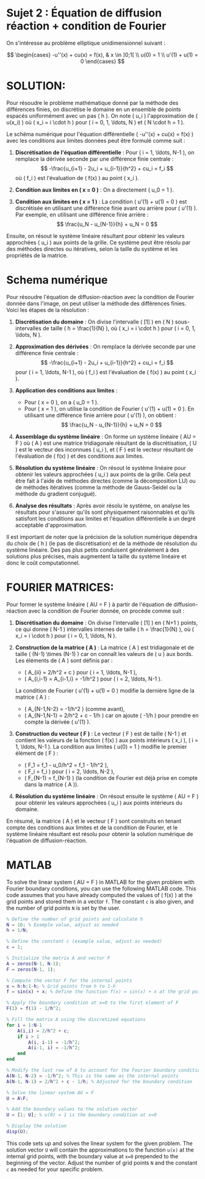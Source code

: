 # Sujet 2 : Équation de diffusion réaction + condition de Fourier

On s'intéresse au problème elliptique unidimensionnel suivant :

$$
\begin{cases}
-u''(x) + cu(x) = f(x), & x \in ]0;1[ \\
u(0) = 1 \\
u'(1) + u(1) = 0
\end{cases}
$$

# SOLUTION:

Pour résoudre le problème mathématique donné par la méthode des différences finies, on discrétise le domaine en un ensemble de points espacés uniformément avec un pas \( h \). On note \( u_i \) l'approximation de \( u(x_i) \) où \( x_i = i \cdot h \) pour \( i = 0, 1, \ldots, N \) et \( N \cdot h = 1 \).

Le schéma numérique pour l'équation différentielle \( -u''(x) + cu(x) = f(x) \) avec les conditions aux limites données peut être formulé comme suit :

1. **Discrétisation de l'équation différentielle** :
   Pour \( i = 1, \ldots, N-1 \), on remplace la dérivée seconde par une différence finie centrale :
   $$ -\frac{u_{i+1} - 2u_i + u_{i-1}}{h^2} + cu_i = f_i $$
   où \( f_i \) est l'évaluation de \( f(x) \) au point \( x_i \).

2. **Condition aux limites en \( x = 0 \)** :
   On a directement \( u_0 = 1 \).

3. **Condition aux limites en \( x = 1 \)** :
   La condition \( u'(1) + u(1) = 0 \) est discrétisée en utilisant une différence finie avant ou arrière pour \( u'(1) \). Par exemple, en utilisant une différence finie arrière :
   $$ \frac{u_N - u_{N-1}}{h} + u_N = 0 $$

Ensuite, on résout le système linéaire résultant pour obtenir les valeurs approchées \( u_i \) aux points de la grille. Ce système peut être résolu par des méthodes directes ou itératives, selon la taille du système et les propriétés de la matrice.

# Schema numérique
Pour résoudre l'équation de diffusion-réaction avec la condition de Fourier donnée dans l'image, on peut utiliser la méthode des différences finies. Voici les étapes de la résolution :

1. **Discrétisation du domaine** :
   On divise l'intervalle \( [1] \) en \( N \) sous-intervalles de taille \( h = \frac{1}{N} \), où \( x_i = i \cdot h \) pour \( i = 0, 1, \ldots, N \).

2. **Approximation des dérivées** :
   On remplace la dérivée seconde par une différence finie centrale :
   $$ -\frac{u_{i+1} - 2u_i + u_{i-1}}{h^2} + cu_i = f_i $$
   pour \( i = 1, \ldots, N-1 \), où \( f_i \) est l'évaluation de \( f(x) \) au point \( x_i \).

3. **Application des conditions aux limites** :
   - Pour \( x = 0 \), on a \( u_0 = 1 \).
   - Pour \( x = 1 \), on utilise la condition de Fourier \( u'(1) + u(1) = 0 \). En utilisant une différence finie arrière pour \( u'(1) \), on obtient :
     $$ \frac{u_N - u_{N-1}}{h} + u_N = 0 $$

4. **Assemblage du système linéaire** :
   On forme un système linéaire \( AU = F \) où \( A \) est une matrice tridiagonale résultant de la discrétisation, \( U \) est le vecteur des inconnues \( u_i \), et \( F \) est le vecteur résultant de l'évaluation de \( f(x) \) et des conditions aux limites.

5. **Résolution du système linéaire** :
   On résout le système linéaire pour obtenir les valeurs approchées \( u_i \) aux points de la grille. Cela peut être fait à l'aide de méthodes directes (comme la décomposition LU) ou de méthodes itératives (comme la méthode de Gauss-Seidel ou la méthode du gradient conjugué).

6. **Analyse des résultats** :
   Après avoir résolu le système, on analyse les résultats pour s'assurer qu'ils sont physiquement raisonnables et qu'ils satisfont les conditions aux limites et l'équation différentielle à un degré acceptable d'approximation.

Il est important de noter que la précision de la solution numérique dépendra du choix de \( h \) (le pas de discrétisation) et de la méthode de résolution du système linéaire. Des pas plus petits conduisent généralement à des solutions plus précises, mais augmentent la taille du système linéaire et donc le coût computationnel.

# FOURIER MATRICES:
Pour former le système linéaire \( AU = F \) à partir de l'équation de diffusion-réaction avec la condition de Fourier donnée, on procède comme suit :

1. **Discrétisation du domaine** :
   On divise l'intervalle \( [1] \) en \( N+1 \) points, ce qui donne \( N-1 \) intervalles internes de taille \( h = \frac{1}{N} \), où \( x_i = i \cdot h \) pour \( i = 0, 1, \ldots, N \).

2. **Construction de la matrice \( A \)** :
   La matrice \( A \) est tridiagonale et de taille \( (N-1) \times (N-1) \) car on connaît les valeurs de \( u \) aux bords. Les éléments de \( A \) sont définis par :
   - \( A_{ii} = 2/h^2 + c \) pour \( i = 1, \ldots, N-1 \),
   - \( A_{i,i-1} = A_{i-1,i} = -1/h^2 \) pour \( i = 2, \ldots, N-1 \).

   La condition de Fourier \( u'(1) + u(1) = 0 \) modifie la dernière ligne de la matrice \( A \) :
   - \( A_{N-1,N-2} = -1/h^2 \) (comme avant),
   - \( A_{N-1,N-1} = 2/h^2 + c - 1/h \) car on ajoute \( -1/h \) pour prendre en compte la dérivée \( u'(1) \).

3. **Construction du vecteur \( F \)** :
   Le vecteur \( F \) est de taille \( N-1 \) et contient les valeurs de la fonction \( f(x) \) aux points intérieurs \( x_i \), \( i = 1, \ldots, N-1 \). La condition aux limites \( u(0) = 1 \) modifie le premier élément de \( F \) :
   - \( F_1 = f_1 - u_0/h^2 = f_1 - 1/h^2 \),
   - \( F_i = f_i \) pour \( i = 2, \ldots, N-2 \),
   - \( F_{N-1} = f_{N-1} \) (la condition de Fourier est déjà prise en compte dans la matrice \( A \)).

4. **Résolution du système linéaire** :
   On résout ensuite le système \( AU = F \) pour obtenir les valeurs approchées \( u_i \) aux points intérieurs du domaine.

En résumé, la matrice \( A \) et le vecteur \( F \) sont construits en tenant compte des conditions aux limites et de la condition de Fourier, et le système linéaire résultant est résolu pour obtenir la solution numérique de l'équation de diffusion-réaction.

# MATLAB
To solve the linear system \( AU = F \) in MATLAB for the given problem with Fourier boundary conditions, you can use the following MATLAB code. This code assumes that you have already computed the values of \( f(x) \) at the grid points and stored them in a vector `f`. The constant `c` is also given, and the number of grid points `N` is set by the user.

```matlab
% Define the number of grid points and calculate h
N = 10; % Example value, adjust as needed
h = 1/N;

% Define the constant c (example value, adjust as needed)
c = 1;

% Initialize the matrix A and vector F
A = zeros(N-1, N-1);
F = zeros(N-1, 1);

% Compute the vector F for the internal points
x = h:h:1-h; % Grid points from h to 1-h
f = sin(x) + x; % Define the function f(x) = sin(x) + x at the grid points

% Apply the boundary condition at x=0 to the first element of F
F(1) = f(1) - 1/h^2;

% Fill the matrix A using the discretized equations
for i = 1:N-1
    A(i,i) = 2/h^2 + c;
    if i > 1
        A(i, i-1) = -1/h^2;
        A(i-1, i) = -1/h^2;
    end
end

% Modify the last row of A to account for the Fourier boundary condition at x=1
A(N-1, N-2) = -1/h^2; % This is the same as the internal points
A(N-1, N-1) = 2/h^2 + c - 1/h; % Adjusted for the boundary condition

% Solve the linear system AU = F
U = A\F;

% Add the boundary values to the solution vector
U = [1; U]; % u(0) = 1 is the boundary condition at x=0

% Display the solution
disp(U);
```

This code sets up and solves the linear system for the given problem. The solution vector `U` will contain the approximations to the function `u(x)` at the internal grid points, with the boundary value at `x=0` prepended to the beginning of the vector. Adjust the number of grid points `N` and the constant `c` as needed for your specific problem.
